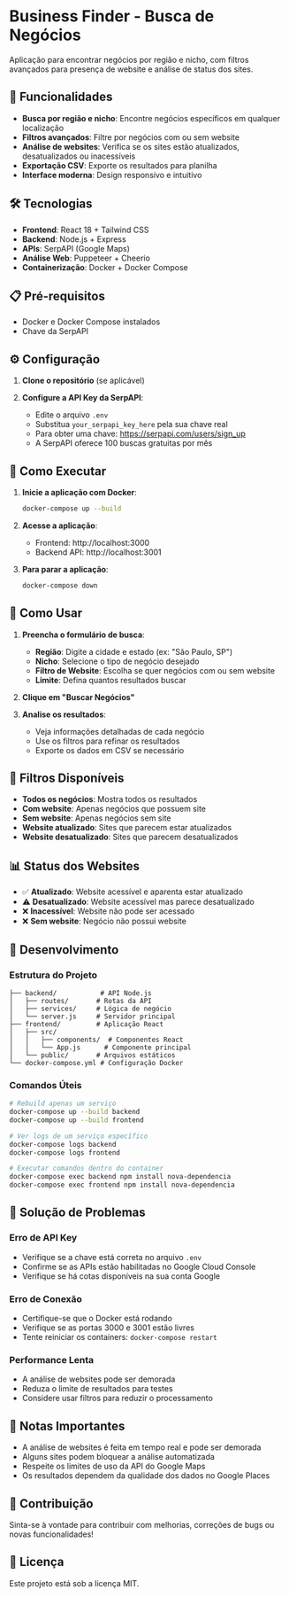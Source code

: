 # Business Finder - Busca de Negócios

Aplicação para encontrar negócios por região e nicho, com filtros avançados para presença de website e análise de status dos sites.

## 🚀 Funcionalidades

- **Busca por região e nicho**: Encontre negócios específicos em qualquer localização
- **Filtros avançados**: Filtre por negócios com ou sem website
- **Análise de websites**: Verifica se os sites estão atualizados, desatualizados ou inacessíveis
- **Exportação CSV**: Exporte os resultados para planilha
- **Interface moderna**: Design responsivo e intuitivo

## 🛠️ Tecnologias

- **Frontend**: React 18 + Tailwind CSS
- **Backend**: Node.js + Express
- **APIs**: SerpAPI (Google Maps)
- **Análise Web**: Puppeteer + Cheerio
- **Containerização**: Docker + Docker Compose

## 📋 Pré-requisitos

- Docker e Docker Compose instalados
- Chave da SerpAPI

## ⚙️ Configuração

1. **Clone o repositório** (se aplicável)

2. **Configure a API Key da SerpAPI**:
   - Edite o arquivo `.env`
   - Substitua `your_serpapi_key_here` pela sua chave real
   - Para obter uma chave: https://serpapi.com/users/sign_up
   - A SerpAPI oferece 100 buscas gratuitas por mês

## 🚀 Como Executar

1. **Inicie a aplicação com Docker**:
   ```bash
   docker-compose up --build
   ```

2. **Acesse a aplicação**:
   - Frontend: http://localhost:3000
   - Backend API: http://localhost:3001

3. **Para parar a aplicação**:
   ```bash
   docker-compose down
   ```

## 📖 Como Usar

1. **Preencha o formulário de busca**:
   - **Região**: Digite a cidade e estado (ex: "São Paulo, SP")
   - **Nicho**: Selecione o tipo de negócio desejado
   - **Filtro de Website**: Escolha se quer negócios com ou sem website
   - **Limite**: Defina quantos resultados buscar

2. **Clique em "Buscar Negócios"**

3. **Analise os resultados**:
   - Veja informações detalhadas de cada negócio
   - Use os filtros para refinar os resultados
   - Exporte os dados em CSV se necessário

## 🎯 Filtros Disponíveis

- **Todos os negócios**: Mostra todos os resultados
- **Com website**: Apenas negócios que possuem site
- **Sem website**: Apenas negócios sem site
- **Website atualizado**: Sites que parecem estar atualizados
- **Website desatualizado**: Sites que parecem desatualizados

## 📊 Status dos Websites

- ✅ **Atualizado**: Website acessível e aparenta estar atualizado
- ⚠️ **Desatualizado**: Website acessível mas parece desatualizado
- ❌ **Inacessível**: Website não pode ser acessado
- ❌ **Sem website**: Negócio não possui website

## 🔧 Desenvolvimento

### Estrutura do Projeto
```
├── backend/           # API Node.js
│   ├── routes/       # Rotas da API
│   ├── services/     # Lógica de negócio
│   └── server.js     # Servidor principal
├── frontend/         # Aplicação React
│   ├── src/
│   │   ├── components/  # Componentes React
│   │   └── App.js      # Componente principal
│   └── public/       # Arquivos estáticos
└── docker-compose.yml # Configuração Docker
```

### Comandos Úteis

```bash
# Rebuild apenas um serviço
docker-compose up --build backend
docker-compose up --build frontend

# Ver logs de um serviço específico
docker-compose logs backend
docker-compose logs frontend

# Executar comandos dentro do container
docker-compose exec backend npm install nova-dependencia
docker-compose exec frontend npm install nova-dependencia
```

## 🐛 Solução de Problemas

### Erro de API Key
- Verifique se a chave está correta no arquivo `.env`
- Confirme se as APIs estão habilitadas no Google Cloud Console
- Verifique se há cotas disponíveis na sua conta Google

### Erro de Conexão
- Certifique-se que o Docker está rodando
- Verifique se as portas 3000 e 3001 estão livres
- Tente reiniciar os containers: `docker-compose restart`

### Performance Lenta
- A análise de websites pode ser demorada
- Reduza o limite de resultados para testes
- Considere usar filtros para reduzir o processamento

## 📝 Notas Importantes

- A análise de websites é feita em tempo real e pode ser demorada
- Alguns sites podem bloquear a análise automatizada
- Respeite os limites de uso da API do Google Maps
- Os resultados dependem da qualidade dos dados no Google Places

## 🤝 Contribuição

Sinta-se à vontade para contribuir com melhorias, correções de bugs ou novas funcionalidades!

## 📄 Licença

Este projeto está sob a licença MIT.